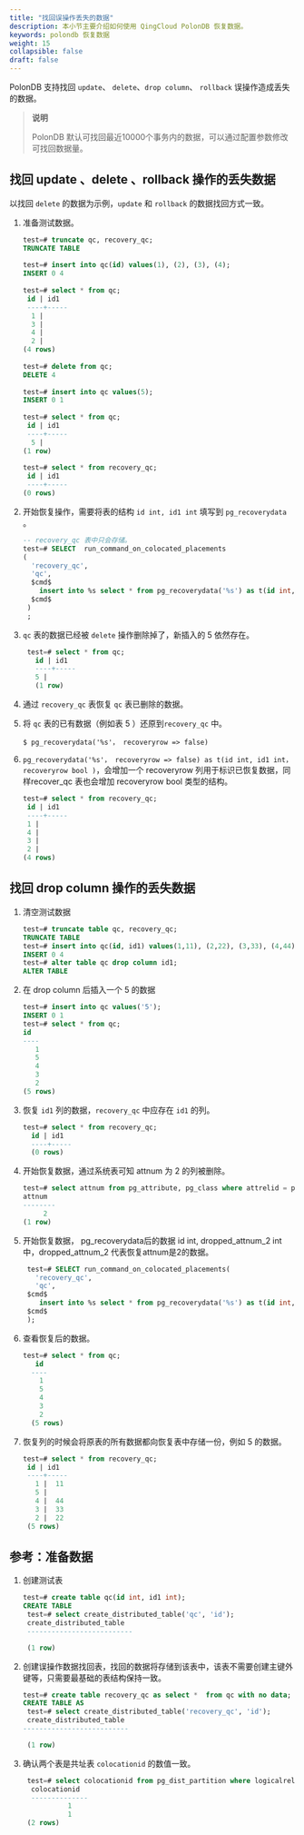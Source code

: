 ```yaml
---
title: "找回误操作丢失的数据"
description: 本小节主要介绍如何使用 QingCloud PolonDB 恢复数据。 
keywords: polondb 恢复数据
weight: 15
collapsible: false
draft: false
---
```


PolonDB 支持找回 `update`、 `delete`、`drop column`、 `rollback` 误操作造成丢失的数据。

> **说明**
> 
> PolonDB 默认可找回最近10000个事务内的数据，可以通过配置参数修改可找回数据量。


## 找回 update 、delete 、rollback 操作的丢失数据

以找回 `delete` 的数据为示例，`update` 和 `rollback` 的数据找回方式一致。

1.  准备测试数据。
   
    ```sql
    test=# truncate qc, recovery_qc;
    TRUNCATE TABLE
  
    test=# insert into qc(id) values(1), (2), (3), (4);
    INSERT 0 4
  
    test=# select * from qc;
     id | id1 
     ----+-----
      1 |    
      3 |    
      4 |    
      2 |    
    (4 rows)
  
    test=# delete from qc;
    DELETE 4
  
    test=# insert into qc values(5);
    INSERT 0 1
  
    test=# select * from qc;
     id | id1 
     ----+-----
      5 |    
    (1 row)
  
    test=# select * from recovery_qc;
     id | id1 
     ----+-----
    (0 rows)
    ```

2. 开始恢复操作，需要将表的结构 `id int, id1 int` 填写到 `pg_recoverydata` 。

    ```sql
    -- recovery_qc 表中只会存储。
    test=# SELECT  run_command_on_colocated_placements
    (
      'recovery_qc',
      'qc',
      $cmd$
        insert into %s select * from pg_recoverydata('%s') as t(id int, id1 int)
      $cmd$
     )
     ;
    ```

3. `qc` 表的数据已经被 `delete` 操作删除掉了，新插入的 5 依然存在。

     ```sql
      test=# select * from qc;
        id | id1 
        ----+-----
        5 |    
        (1 row)
     ```
  
4. 通过 `recovery_qc` 表恢复 `qc` 表已删除的数据。

5. 将 `qc` 表的已有数据（例如表 5 ）还原到`recovery_qc` 中。

    ```shell
    $ pg_recoverydata('%s'， recoveryrow => false)
    ```

6. `pg_recoverydata('%s'， recoveryrow => false) as t(id int, id1 int，recoveryrow bool )`，会增加一个 recoveryrow 列用于标识已恢复数据，同样recover_qc 表也会增加 recoveryrow bool 类型的结构。
   
      ```sql
      test=# select * from recovery_qc;
       id | id1 
       ----+-----
       1 |    
       4 |    
       3 |    
       2 |    
      (4 rows)
      ```

## 找回 drop column 操作的丢失数据

  1. 清空测试数据
  
     ```sql
     test=# truncate table qc, recovery_qc;
     TRUNCATE TABLE
     test=# insert into qc(id, id1) values(1,11), (2,22), (3,33), (4,44);
     INSERT 0 4
     test=# alter table qc drop column id1;
     ALTER TABLE
     ```
  
2. 在 drop column 后插入一个 5 的数据

     ```sql
     test=# insert into qc values('5');
     INSERT 0 1
     test=# select * from qc;
     id 
     ----
        1
        5
        4
        3
        2
     (5 rows)
     ```
  
3. 恢复 `id1` 列的数据，`recovery_qc` 中应存在 `id1` 的列。

     ```sql
     test=# select * from recovery_qc;
       id | id1 
       ----+-----
       (0 rows)
      ```
  
4. 开始恢复数据，通过系统表可知 attnum 为 2 的列被删除。

     ```sql
     test=# select attnum from pg_attribute, pg_class where attrelid = pg_class.oid and pg_class.relname='qc' and attname ~ 'dropped';
     attnum 
     --------
          2
     (1 row)
     ```
  
5. 开始恢复数据， pg_recoverydata后的数据 id int, dropped_attnum_2 int 中，dropped_attnum_2 代表恢复attnum是2的数据。

     ```sql
      test=# SELECT run_command_on_colocated_placements(
        'recovery_qc',
        'qc',
      $cmd$
         insert into %s select * from pg_recoverydata('%s') as t(id int, dropped_attnum_2 int)
      $cmd$
      );
      ```
  
6. 查看恢复后的数据。

     ```sql
     test=# select * from qc;
        id 
       ----
         1
         5
         4
         3
         2
       (5 rows)
    ```
  
7. 恢复列的时候会将原表的所有数据都向恢复表中存储一份，例如 5 的数据。

     ```sql
     test=# select * from recovery_qc;
      id | id1 
      ----+-----
        1 |  11
        5 |    
        4 |  44
        3 |  33
        2 |  22
      (5 rows)
     ```

## 参考：准备数据

1. 创建测试表

    ```sql
    test=# create table qc(id int, id1 int);
    CREATE TABLE
     test=# select create_distributed_table('qc', 'id');
     create_distributed_table 
     --------------------------
   
     (1 row)
   ```

2. 创建误操作数据找回表，找回的数据将存储到该表中，该表不需要创建主键外键等，只需要最基础的表结构保持一致。

   ```sql
   test=# create table recovery_qc as select *  from qc with no data;
   CREATE TABLE AS
    test=# select create_distributed_table('recovery_qc', 'id');
    create_distributed_table 
   --------------------------
   
    (1 row)
    ```
  
3. 确认两个表是共址表 `colocationid` 的数值一致。

   ```sql
    test=# select colocationid from pg_dist_partition where logicalrelid='qc'::regclass or logicalrelid='recovery_qc'::regclass;
     colocationid 
     --------------
              1
              1
    (2 rows)
   ```

